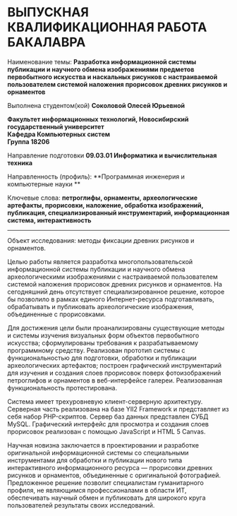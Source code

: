 # ВЫПУСКНАЯ КВАЛИФИКАЦИОННАЯ РАБОТА БАКАЛАВРА

Наименование темы: **Разработка информационной системы публикации и научного обмена  изображениями предметов первобытного искусства и наскальных рисунков с настраиваемой пользователем системой наложения прорисовок древних рисунков и орнаментов** 

Выполнена студентом(кой) **Соколовой Олесей Юрьевной**  

**Факультет информационных технологий, Новосибирский государственный университет  
Кафедра Компьютерных систем  
Группа 18206**  
 
Направление подготовки **09.03.01 Информатика и вычислительная техника**  

Направленность (профиль): **Программная инженерия и компьютерные науки  **  

Ключевые слова: **петроглифы, орнаменты, археологические артефакты, прорисовки, наложение, обработка изображений, публикация, специализированный инструментарий, информационная система, интерактивность**

---

Объект исследования: методы фиксации древних рисунков и орнаментов.

Целью работы является разработка многопользовательской информационной системы публикации и научного обмена археологическими изображениями  с настраиваемой пользователем системой наложения прорисовок древних рисунков и орнаментов. На сегодняшний день отсутствует специализированное решение, которое бы позволило в рамках единого Интернет-ресурса подготавливать, обрабатывать и публиковать археологические изображения, объединенные с прорисовками.

Для достижения цели были проанализированы существующие методы и системы изучения визуальных форм объектов первобытного искусства; сформулированы требования к разрабатываемому программному средству. Реализован прототип системы с функциональностью для подготовки, обработки и публикации археологических артефактов; построен графический инструментарий для изучения и создания слоев прорисовок поверх фотоизображений петроглифов и орнаментов в веб-интерфейсе галереи. Реализованная функциональность протестирована.

Система имеет трехуровневую клиент-серверную архитектуру. Серверная часть реализована на базе YII2 Framework и представляет из себя набор PHP-скриптов. Сервер баз данных представлен СУБД MySQL. Графический интерфейс для просмотра и создания слоев прорисовок реализован с помощью JavaScript и HTML 5 Canvas.

Научная новизна заключается в проектировании и разработке оригинальной информационной системы со специальными инструментами для обработки и публикации нового типа интерактивного информационного ресурса — прорисовки древних рисунков и орнаментов, объединенные с оригинальной фотографией. 
Предложенное решение позволит специалистам гуманитарного профиля, не являющимся профессионалами в области ИТ, обеспечивать научный обмен и публиковать для широкого круга пользователей результаты своих исследований.
